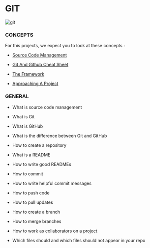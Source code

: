 # GIT

![git](https://encrypted-tbn0.gstatic.com/images?q=tbn:ANd9GcT7nmWj83b6NTS0l23KgRDY_mN1JmEJuDviMw&usqp=CAU)

### CONCEPTS

   For this projects, we expect you to look at these concepts :

   - [Source Code Management](https://intranet.hbtn.io/concepts/878)

   - [Git And Github Cheat Sheet](https://intranet.hbtn.io/concepts/879)

   - [The Framework](https://intranet.hbtn.io/concepts/880)

   - [Approaching A Project](https://intranet.hbtn.io/concepts/881)


### GENERAL

   - What is source code management

   - What is Git

   - What is GitHub

   - What is the difference between Git and GitHub

   - How to create a repository

   - What is a README

   - How to write good READMEs

   - How to commit

   - How to write helpful commit messages

   - How to push code

   - How to pull updates

   - How to create a branch

   - How to merge branches

   - How to work as collaborators on a project

   - Which files should and which files should not appear in your repo

